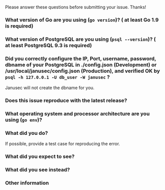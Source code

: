 Please answer these questions before submitting your issue. Thanks!


### What version of Go are you using (`go version`)? ( at least Go 1.9 is required)  


### What version of PostgreSQL are you using (`psql --version`)? ( at least PostgreSQL 9.3 is required) 


### Did you correctly configure the IP, Port, username, password, dbname of your PostgreSQL in ./config.json (Development) or /usr/local/janusec/config.json (Production), and verified OK by `psql -h 127.0.0.1 -U db_user -W janusec` ? 

Janusec will not create the dbname for you.

### Does this issue reproduce with the latest release?


### What operating system and processor architecture are you using (`go env`)?


### What did you do?

If possible, provide a test case for reproducing the error.


### What did you expect to see?


### What did you see instead?


### Other information  

